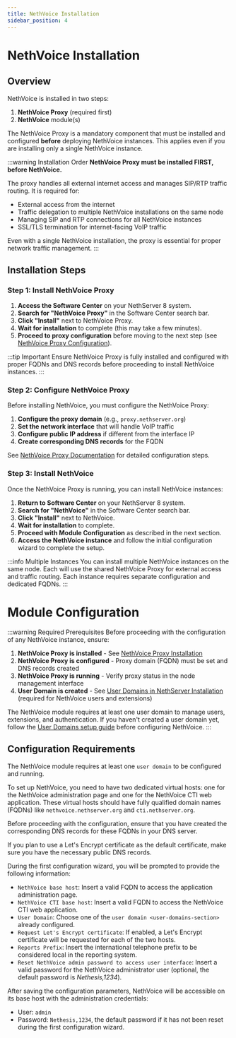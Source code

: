 ```yaml
---
title: NethVoice Installation
sidebar_position: 4
---
```


# NethVoice Installation

## Overview

NethVoice is installed in two steps:

1. **NethVoice Proxy** (required first)
2. **NethVoice** module(s)

The NethVoice Proxy is a mandatory component that must be installed and configured **before** deploying NethVoice instances. This applies even if you are installing only a single NethVoice instance.

:::warning Installation Order
**NethVoice Proxy must be installed FIRST, before NethVoice.**

The proxy handles all external internet access and manages SIP/RTP traffic routing. It is required for:
- External access from the internet
- Traffic delegation to multiple NethVoice installations on the same node
- Managing SIP and RTP connections for all NethVoice instances
- SSL/TLS termination for internet-facing VoIP traffic

Even with a single NethVoice installation, the proxy is essential for proper network traffic management.
:::

## Installation Steps

### Step 1: Install NethVoice Proxy

1. **Access the Software Center** on your NethServer 8 system.
2. **Search for "NethVoice Proxy"** in the Software Center search bar.
3. **Click "Install"** next to NethVoice Proxy.
4. **Wait for installation** to complete (this may take a few minutes).
5. **Proceed to proxy configuration** before moving to the next step (see [NethVoice Proxy Configuration](../nethvoice_proxy/)).

:::tip Important
Ensure NethVoice Proxy is fully installed and configured with proper FQDNs and DNS records before proceeding to install NethVoice instances.
:::

### Step 2: Configure NethVoice Proxy

Before installing NethVoice, you must configure the NethVoice Proxy:

1. **Configure the proxy domain** (e.g., `proxy.nethserver.org`)
2. **Set the network interface** that will handle VoIP traffic
3. **Configure public IP address** if different from the interface IP
4. **Create corresponding DNS records** for the FQDN

See [NethVoice Proxy Documentation](../nethvoice_proxy/) for detailed configuration steps.

### Step 3: Install NethVoice

Once the NethVoice Proxy is running, you can install NethVoice instances:

1. **Return to Software Center** on your NethServer 8 system.
2. **Search for "NethVoice"** in the Software Center search bar.
3. **Click "Install"** next to NethVoice.
4. **Wait for installation** to complete.
5. **Proceed with Module Configuration** as described in the next section.
6. **Access the NethVoice instance** and follow the initial configuration wizard to complete the setup.

:::info Multiple Instances
You can install multiple NethVoice instances on the same node. Each will use the shared NethVoice Proxy for external access and traffic routing. Each instance requires separate configuration and dedicated FQDNs.
:::


# Module Configuration

:::warning Required Prerequisites
Before proceeding with the configuration of any NethVoice instance, ensure:

1. **NethVoice Proxy is installed** - See [NethVoice Proxy Installation](../nethvoice_proxy/)
2. **NethVoice Proxy is configured** - Proxy domain (FQDN) must be set and DNS records created
3. **NethVoice Proxy is running** - Verify proxy status in the node management interface
4. **User Domain is created** - See [User Domains in NethServer Installation](./nethserver.md#user-domains) (required for NethVoice users and extensions)

The NethVoice module requires at least one user domain to manage users, extensions, and authentication. If you haven't created a user domain yet, follow the [User Domains setup guide](./nethserver.md#user-domains) before configuring NethVoice.
:::

## Configuration Requirements

The NethVoice module requires at least one `user domain` to be configured and running.

To set up NethVoice, you need to have two dedicated virtual hosts: one for the NethVoice administration page and one for the NethVoice CTI web application.
These virtual hosts should have fully qualified domain names (FQDNs) like `nethvoice.nethserver.org` and `cti.nethserver.org`.

Before proceeding with the configuration, ensure that you have created the corresponding DNS records for these FQDNs in your DNS server.

If you plan to use a Let's Encrypt certificate as the default certificate, make sure you have the necessary public DNS records.

During the first configuration wizard, you will be prompted to provide the following information:

- `NethVoice base host`: Insert a valid FQDN to access the application administration page.
- `NethVoice CTI base host`: Insert a valid FQDN to access the NethVoice CTI web application.
- `User Domain`: Choose one of the `user domain <user-domains-section>` already configured.
- `Request Let's Encrypt certificate`: If enabled, a Let's Encrypt certificate will be requested for each of the two hosts.
- `Reports Prefix`: Insert the international telephone prefix to be considered local in the reporting system.
- `Reset NethVoice admin password to access user interface`: Insert a valid password for the NethVoice administrator user (optional, the default password is *Nethesis,1234*).

After saving the configuration parameters, NethVoice will be accessible on its base host with the administration credentials:

- User: `admin`
- Password: `Nethesis,1234`, the default password if it has not been reset during the first configuration wizard.
